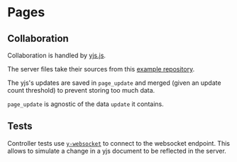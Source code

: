 # Pages

## Collaboration

Collaboration is handled by [yjs.js](https://docs.yjs.dev/).

The server files take their sources from this [example repository](https://github.com/yjs/y-websocket-server/).

The yjs's updates are saved in `page_update` and merged (given an update count threshold) to prevent storing too much data.

`page_update` is agnostic of the data `update` it contains.

## Tests

Controller tests use [`y-websocket`](https://github.com/yjs/y-websocket) to connect to the websocket endpoint. This allows to simulate a change in a yjs document to be reflected in the server.
